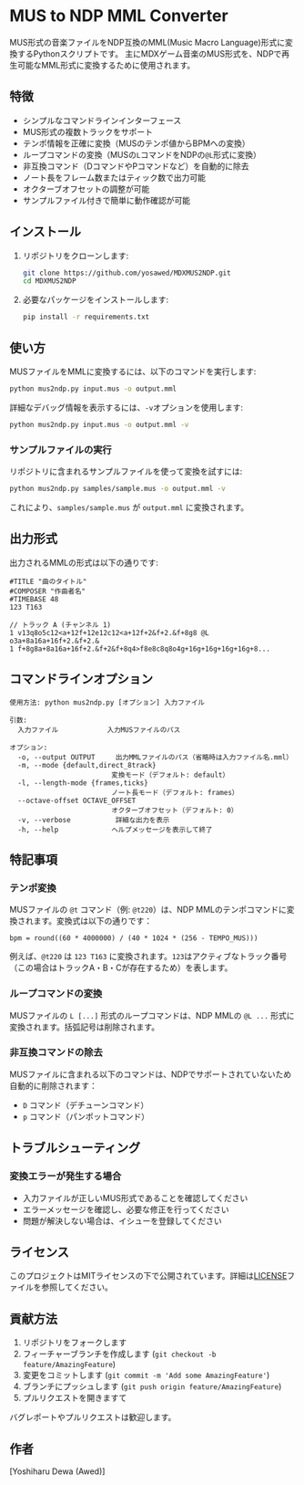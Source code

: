 # MUS to NDP MML Converter

MUS形式の音楽ファイルをNDP互換のMML(Music Macro Language)形式に変換するPythonスクリプトです。
主にMDXゲーム音楽のMUS形式を、NDPで再生可能なMML形式に変換するために使用されます。

## 特徴

- シンプルなコマンドラインインターフェース
- MUS形式の複数トラックをサポート
- テンポ情報を正確に変換（MUSのテンポ値からBPMへの変換）
- ループコマンドの変換（MUSの`L`コマンドをNDPの`@L`形式に変換）
- 非互換コマンド（DコマンドやPコマンドなど）を自動的に除去
- ノート長をフレーム数またはティック数で出力可能
- オクターブオフセットの調整が可能
- サンプルファイル付きで簡単に動作確認が可能

## インストール

1. リポジトリをクローンします:
   ```bash
   git clone https://github.com/yosawed/MDXMUS2NDP.git
   cd MDXMUS2NDP
   ```

2. 必要なパッケージをインストールします:
   ```bash
   pip install -r requirements.txt
   ```

## 使い方

MUSファイルをMMLに変換するには、以下のコマンドを実行します:

```bash
python mus2ndp.py input.mus -o output.mml
```

詳細なデバッグ情報を表示するには、`-v`オプションを使用します:

```bash
python mus2ndp.py input.mus -o output.mml -v
```

### サンプルファイルの実行

リポジトリに含まれるサンプルファイルを使って変換を試すには:

```bash
python mus2ndp.py samples/sample.mus -o output.mml -v
```

これにより、`samples/sample.mus` が `output.mml` に変換されます。

## 出力形式

出力されるMMLの形式は以下の通りです:

```
#TITLE "曲のタイトル"
#COMPOSER "作曲者名"
#TIMEBASE 48
123 T163

// トラック A (チャンネル 1)
1 v13q8o5c12<a+12f+12e12c12<a+12f+2&f+2.&f+8g8 @L o3a+8a16a+16f+2.&f+2.&
1 f+8g8a+8a16a+16f+2.&f+2&f+8q4>f8e8c8q8o4g+16g+16g+16g+16g+8...
```

## コマンドラインオプション

```
使用方法: python mus2ndp.py [オプション] 入力ファイル

引数:
  入力ファイル            入力MUSファイルのパス

オプション:
  -o, --output OUTPUT     出力MMLファイルのパス（省略時は入力ファイル名.mml）
  -m, --mode {default,direct_8track}
                         変換モード（デフォルト: default）
  -l, --length-mode {frames,ticks}
                         ノート長モード（デフォルト: frames）
  --octave-offset OCTAVE_OFFSET
                         オクターブオフセット（デフォルト: 0）
  -v, --verbose           詳細な出力を表示
  -h, --help             ヘルプメッセージを表示して終了
```

## 特記事項

### テンポ変換
MUSファイルの `@t` コマンド（例: `@t220`）は、NDP MMLのテンポコマンドに変換されます。変換式は以下の通りです：

```
bpm = round((60 * 4000000) / (40 * 1024 * (256 - TEMPO_MUS)))
```

例えば、`@t220` は `123 T163` に変換されます。`123`はアクティブなトラック番号（この場合はトラックA・B・Cが存在するため）を表します。

### ループコマンドの変換
MUSファイルの `L [...]` 形式のループコマンドは、NDP MMLの `@L ...` 形式に変換されます。括弧記号は削除されます。

### 非互換コマンドの除去
MUSファイルに含まれる以下のコマンドは、NDPでサポートされていないため自動的に削除されます：
- `D` コマンド（デチューンコマンド）
- `p` コマンド（パンポットコマンド）

## トラブルシューティング

### 変換エラーが発生する場合
- 入力ファイルが正しいMUS形式であることを確認してください
- エラーメッセージを確認し、必要な修正を行ってください
- 問題が解決しない場合は、イシューを登録してください

## ライセンス

このプロジェクトはMITライセンスの下で公開されています。詳細は[LICENSE](LICENSE)ファイルを参照してください。

## 貢献方法

1. リポジトリをフォークします
2. フィーチャーブランチを作成します (`git checkout -b feature/AmazingFeature`)
3. 変更をコミットします (`git commit -m 'Add some AmazingFeature'`)
4. ブランチにプッシュします (`git push origin feature/AmazingFeature`)
5. プルリクエストを開きますて

バグレポートやプルリクエストは歓迎します。

## 作者

[Yoshiharu Dewa (Awed)]
